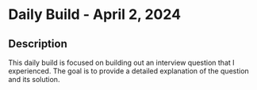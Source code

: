 # Daily Build - April 2, 2024

## Description
This daily build is focused on building out an interview question that I experienced. The goal is to provide a detailed explanation of the question and its solution.